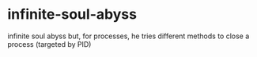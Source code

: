 # infinite-soul-abyss
infinite soul abyss but, for processes, he tries different methods to close a process (targeted by PID)
